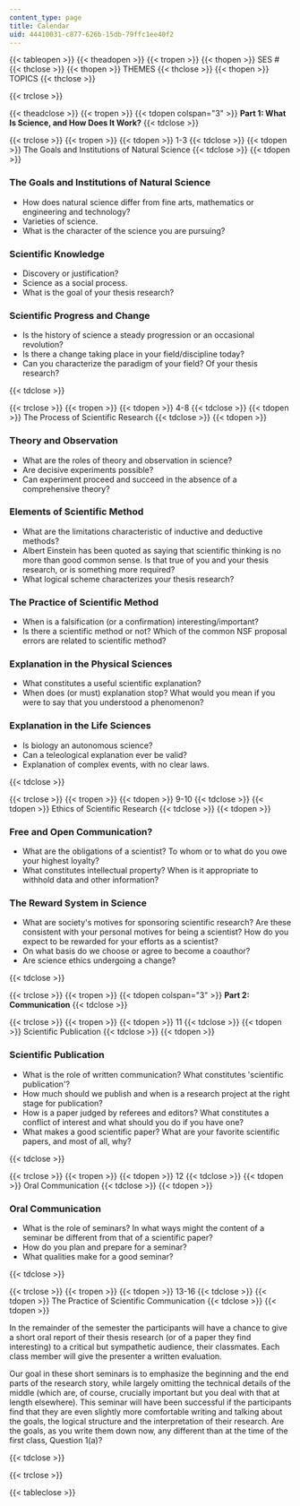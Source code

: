 ```yaml
---
content_type: page
title: Calendar
uid: 44410031-c877-626b-15db-79ffc1ee40f2
---
```


{{< tableopen >}}
{{< theadopen >}}
{{< tropen >}}
{{< thopen >}}
SES #
{{< thclose >}}
{{< thopen >}}
THEMES
{{< thclose >}}
{{< thopen >}}
TOPICS
{{< thclose >}}

{{< trclose >}}

{{< theadclose >}}
{{< tropen >}}
{{< tdopen colspan="3" >}}
**Part 1: What Is Science, and How Does It Work?**
{{< tdclose >}}

{{< trclose >}}
{{< tropen >}}
{{< tdopen >}}
1-3
{{< tdclose >}}
{{< tdopen >}}
The Goals and Institutions of Natural Science
{{< tdclose >}}
{{< tdopen >}}
  

### The Goals and Institutions of Natural Science

  

*   How does natural science differ from fine arts, mathematics or engineering and technology?
*   Varieties of science.
*   What is the character of the science you are pursuing?

  

### Scientific Knowledge

  

*   Discovery or justification?
*   Science as a social process.
*   What is the goal of your thesis research?

  

### Scientific Progress and Change

  

*   Is the history of science a steady progression or an occasional revolution?
*   Is there a change taking place in your field/discipline today?
*   Can you characterize the paradigm of your field? Of your thesis research?


{{< tdclose >}}

{{< trclose >}}
{{< tropen >}}
{{< tdopen >}}
4-8
{{< tdclose >}}
{{< tdopen >}}
The Process of Scientific Research
{{< tdclose >}}
{{< tdopen >}}
  

### Theory and Observation

  

*   What are the roles of theory and observation in science?
*   Are decisive experiments possible?
*   Can experiment proceed and succeed in the absence of a comprehensive theory?

  

### Elements of Scientific Method

  

*   What are the limitations characteristic of inductive and deductive methods?
*   Albert Einstein has been quoted as saying that scientific thinking is no more than good common sense. Is that true of you and your thesis research, or is something more required?
*   What logical scheme characterizes your thesis research?

  

### The Practice of Scientific Method

  

*   When is a falsification (or a confirmation) interesting/important?
*   Is there a scientific method or not? Which of the common NSF proposal errors are related to scientific method?

  

### Explanation in the Physical Sciences

  

*   What constitutes a useful scientific explanation?
*   When does (or must) explanation stop? What would you mean if you were to say that you understood a phenomenon?

  

### Explanation in the Life Sciences

  

*   Is biology an autonomous science?
*   Can a teleological explanation ever be valid?
*   Explanation of complex events, with no clear laws.


{{< tdclose >}}

{{< trclose >}}
{{< tropen >}}
{{< tdopen >}}
9-10
{{< tdclose >}}
{{< tdopen >}}
Ethics of Scientific Research
{{< tdclose >}}
{{< tdopen >}}
  

### Free and Open Communication?

  

*   What are the obligations of a scientist? To whom or to what do you owe your highest loyalty?
*   What constitutes intellectual property? When is it appropriate to withhold data and other information?

  

### The Reward System in Science

  

*   What are society's motives for sponsoring scientific research? Are these consistent with your personal motives for being a scientist? How do you expect to be rewarded for your efforts as a scientist?
*   On what basis do we choose or agree to become a coauthor?
*   Are science ethics undergoing a change?


{{< tdclose >}}

{{< trclose >}}
{{< tropen >}}
{{< tdopen colspan="3" >}}
**Part 2: Communication**
{{< tdclose >}}

{{< trclose >}}
{{< tropen >}}
{{< tdopen >}}
11
{{< tdclose >}}
{{< tdopen >}}
Scientific Publication
{{< tdclose >}}
{{< tdopen >}}
  

### Scientific Publication

  

*   What is the role of written communication? What constitutes 'scientific publication'?
*   How much should we publish and when is a research project at the right stage for publication?
*   How is a paper judged by referees and editors? What constitutes a conflict of interest and what should you do if you have one?
*   What makes a good scientific paper? What are your favorite scientific papers, and most of all, why?


{{< tdclose >}}

{{< trclose >}}
{{< tropen >}}
{{< tdopen >}}
12
{{< tdclose >}}
{{< tdopen >}}
Oral Communication
{{< tdclose >}}
{{< tdopen >}}
  

### Oral Communication

  

*   What is the role of seminars? In what ways might the content of a seminar be different from that of a scientific paper?
*   How do you plan and prepare for a seminar?
*   What qualities make for a good seminar?


{{< tdclose >}}

{{< trclose >}}
{{< tropen >}}
{{< tdopen >}}
13-16
{{< tdclose >}}
{{< tdopen >}}
The Practice of Scientific Communication
{{< tdclose >}}
{{< tdopen >}}


In the remainder of the semester the participants will have a chance to give a short oral report of their thesis research (or of a paper they find interesting) to a critical but sympathetic audience, their classmates. Each class member will give the presenter a written evaluation.

Our goal in these short seminars is to emphasize the beginning and the end parts of the research story, while largely omitting the technical details of the middle (which are, of course, crucially important but you deal with that at length elsewhere). This seminar will have been successful if the participants find that they are even slightly more comfortable writing and talking about the goals, the logical structure and the interpretation of their research. Are the goals, as you write them down now, any different than at the time of the first class, Question 1(a)?


{{< tdclose >}}

{{< trclose >}}

{{< tableclose >}}
